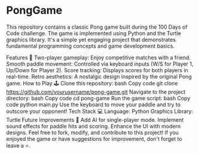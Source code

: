 # PongGame
This repository contains a classic Pong game built during the 100 Days of Code challenge. The game is implemented using Python and the Turtle graphics library. It's a simple yet engaging project that demonstrates fundamental programming concepts and game development basics.

Features 🌟
Two-player gameplay: Enjoy competitive matches with a friend.
Smooth paddle movement: Controlled via keyboard inputs (W/S for Player 1, Up/Down for Player 2).
Score tracking: Displays scores for both players in real-time.
Retro aesthetics: A nostalgic design inspired by the original Pong game.
How to Play 🕹️
Clone this repository:
bash
Copy code
git clone https://github.com/yourusername/pong-game.git
Navigate to the project directory:
bash
Copy code
cd pong-game
Run the game script:
bash
Copy code
python main.py
Use the keyboard to move your paddle and try to outscore your opponent!
Tech Stack 💻
Language: Python
Graphics Library: Turtle
Future Improvements 🚀
Add AI for single-player mode.
Implement sound effects for paddle hits and scoring.
Enhance the UI with modern designs.
Feel free to fork, modify, and contribute to this project! If you enjoyed the game or have suggestions for improvement, don't forget to leave a ⭐️.
